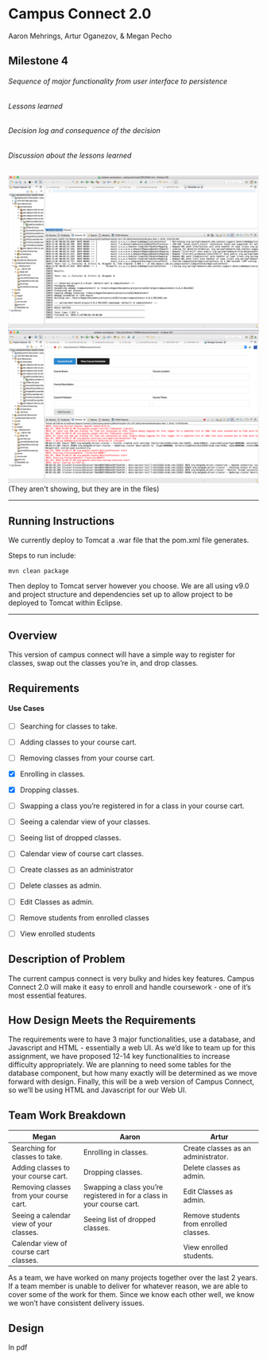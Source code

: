 # Campus Connect 2.0

Aaron Mehrings, Artur Oganezov, & Megan Pecho

## Milestone 4

###### Sequence of major functionality from user interface to persistence



###### Lessons learned



###### Decision log and consequence of the decision



###### Discussion about the lessons learned



![Successful build](./milestone4_successfulBuild.PNG)
![Running server](./milestone4_runningProject.PNG)
(They aren't showing, but they are in the files)

---

## Running Instructions

We currently deploy to Tomcat a .war file that the pom.xml file generates.

Steps to run include:

```
mvn clean package
```

Then deploy to Tomcat server however you choose. We are all using v9.0 and project structure and dependencies set up to allow project to be deployed to Tomcat within Eclipse.


---
## Overview
This version of campus connect will have a simple way to register for classes, swap out the classes you’re in, and drop classes.

## Requirements
#### Use Cases
  - [ ] Searching for classes to take.
  - [ ] Adding classes to your course cart.
  - [ ] Removing classes from your course cart.
  - [x] Enrolling in classes.
  - [x] Dropping classes.
  - [ ] Swapping a class you’re registered in for a class in your course cart.
  - [ ] Seeing a calendar view of your classes.
  - [ ] Seeing list of dropped classes.
  - [ ] Calendar view of course cart classes.
  - [ ] Create classes as an administrator
  - [ ] Delete classes as admin.
  - [ ] Edit Classes as admin.
  - [ ] Remove students from enrolled classes
  - [ ] View enrolled students


## Description of Problem
The current campus connect is very bulky and hides key features. Campus Connect 2.0 will make it easy to enroll and handle coursework - one of it’s most essential features.

## How Design Meets the Requirements
The requirements were to have 3 major functionalities, use a database, and Javascript and HTML - essentially a web UI. As we’d like to team up for this assignment, we have proposed 12-14 key functionalities to increase difficulty appropriately. We are planning to need some tables for the database component, but how many exactly will be determined as we move forward with design. Finally, this will be a web version of Campus Connect, so we’ll be using HTML and Javascript for our Web UI.


## Team Work Breakdown

|Megan|Aaron|Artur|
| ------------- | ------------- | ------------- |
|Searching for classes to take.|Enrolling in classes.|Create classes as an administrator.|
|Adding classes to your course cart.|Dropping classes.|Delete classes as admin.|
|Removing classes from your course cart.|Swapping a class you’re registered in for a class in your course cart.|Edit Classes as admin.|
|Seeing a calendar view of your classes. |Seeing list of dropped classes.|Remove students from enrolled classes.|
|Calendar view of course cart classes.||View enrolled students.|

As a team, we have worked on many projects together over the last 2 years. If a team member is unable to deliver for whatever reason, we are able to cover some of the work for them. Since we know each other well, we know we won’t have consistent delivery issues.

## Design
In pdf
